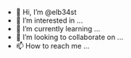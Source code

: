 - 👋 Hi, I’m @elb34st
- 👀 I’m interested in ...
- 🌱 I’m currently learning ...
- 💞️ I’m looking to collaborate on ...
- 📫 How to reach me ...

<!---
elb34st/elb34st is a ✨ special ✨ repository because its `README.md` (this file) appears on your GitHub profile.
You can click the Preview link to take a look at your changes.
--->
